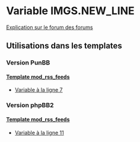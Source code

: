 # Variable IMGS.NEW_LINE
[Explication sur le forum des forums](http://forum.forumactif.com/t294113-listing-des-variables#IMGS.NEW_LINE)
## Utilisations dans les templates
### Version PunBB
#### [Template mod_rss_feeds](punbb/mod_rss_feeds.md)
* [Variable à la ligne 7](../punbb/mod_rss_feeds.tpl#L7)
### Version phpBB2
#### [Template mod_rss_feeds](subsilver/mod_rss_feeds.md)
* [Variable à la ligne 11](../subsilver/mod_rss_feeds.tpl#L11)